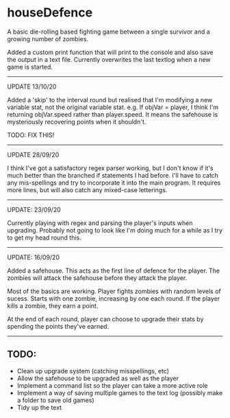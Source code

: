 # houseDefence

A basic die-rolling based fighting game between a single survivor and a growing number of zombies.

Added a custom print function that will print to the console and also save the output in a text file. Currently overwrites the last textlog when a new game is started.

************************

UPDATE 13/10/20

Added a 'skip' to the interval round but realised that I'm modifying a new variable stat, not the original variable stat. e.g. If objVar = player, I think I'm returning objVar.speed rather than player.speed. It means the safehouse is mysteriously recovering points when it shouldn't.

TODO: FIX THIS!

**********


UPDATE 28/09/20

I think I've got a satisfactory regex parser working, but I don't know if it's much better than the branched if statements I had before. I'll have to catch any mis-spellings and try to incorporate it into the main program. It requires more lines, but will also catch any mixed-case letterings.

*********

UPDATE: 23/09/20

Currently playing with regex and parsing the player's inputs when upgrading. Probably not going to look like I'm doing much for a while as I try to get my head round this.


***************


UPDATE: 16/09/20

Added a safehouse. This acts as the first line of defence for the player. The zombies will attack the safehouse before they attack the player. 

Most of the basics are working. Player fights zombies with random levels of sucess. Starts with one zombie, increasing by one each round. If the player kills a zombie, they earn a point. 

At the end of each round, player can choose to upgrade their stats by spending the points they've earned. 

************************

## TODO:


<ul>
	<li>Clean up upgrade system (catching misspellings, etc)</li>
	<li>Allow the safehouse to be upgraded as well as the player</li>
	<li>Implement a command list so the player can take a more active role</li>
	<li>Implement a way of saving multiple games to the text log (possibly make a folder to save old games)</li>
	<li>Tidy up the text</li>
</ul>